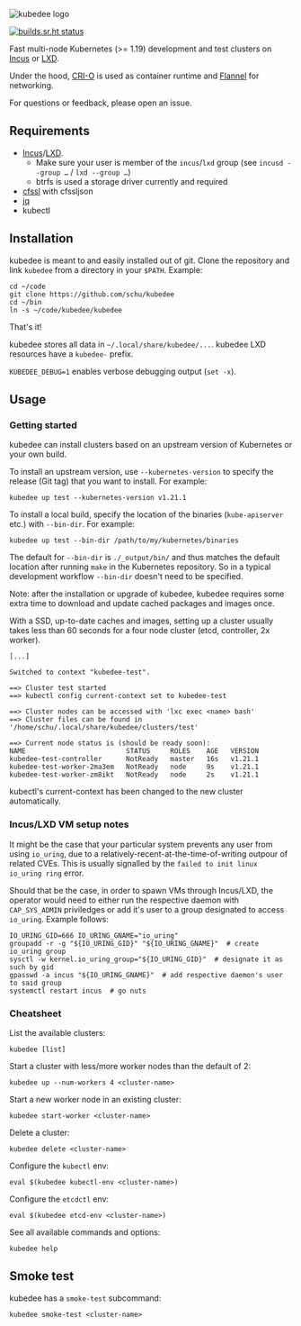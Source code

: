 ![kubedee logo](docs/logo/kubedee.png)

[![builds.sr.ht status](https://builds.sr.ht/~schu/kubedee.svg)](https://builds.sr.ht/~schu/kubedee?)

Fast multi-node Kubernetes (>= 1.19) development and test clusters on [Incus](https://github.com/lxc/incus) or [LXD](https://github.com/canonical/lxd).

Under the hood, [CRI-O](https://github.com/kubernetes-incubator/cri-o) is used
as container runtime and [Flannel](https://github.com/coreos/flannel) for
networking.

For questions or feedback, please open an issue.

## Requirements

* [Incus](https://github.com/lxc/incus)/[LXD](https://github.com/canonical/lxd).
  * Make sure your user is member of the `incus`/`lxd` group (see `incusd --group …` / `lxd --group …`)
  * btrfs is used a storage driver currently and required
* [cfssl](https://github.com/cloudflare/cfssl) with cfssljson
* [jq](https://stedolan.github.io/jq/)
* kubectl

## Installation

kubedee is meant to and easily installed out of git. Clone the repository
and link `kubedee` from a directory in your `$PATH`. Example:

```
cd ~/code
git clone https://github.com/schu/kubedee
cd ~/bin
ln -s ~/code/kubedee/kubedee
```

That's it!

kubedee stores all data in `~/.local/share/kubedee/...`. kubedee LXD resources
have a `kubedee-` prefix.

`KUBEDEE_DEBUG=1` enables verbose debugging output (`set -x`).

## Usage

### Getting started

kubedee can install clusters based on an upstream version of Kubernetes
or your own build.

To install an upstream version, use `--kubernetes-version` to specify
the release (Git tag) that you want to install. For example:

```
kubedee up test --kubernetes-version v1.21.1
```

To install a local build, specify the location of the binaries
(`kube-apiserver` etc.) with `--bin-dir`. For example:

```
kubedee up test --bin-dir /path/to/my/kubernetes/binaries
```

The default for `--bin-dir` is `./_output/bin/` and thus matches the
default location after running `make` in the Kubernetes repository.
So in a typical development workflow `--bin-dir` doesn't need to be
specified.

Note: after the installation or upgrade of kubedee, kubedee requires some
extra time to download and update cached packages and images once.

With a SSD, up-to-date caches and images, setting up a cluster usually takes
less than 60 seconds for a four node cluster (etcd, controller, 2x worker).

```
[...]

Switched to context "kubedee-test".

==> Cluster test started
==> kubectl config current-context set to kubedee-test

==> Cluster nodes can be accessed with 'lxc exec <name> bash'
==> Cluster files can be found in '/home/schu/.local/share/kubedee/clusters/test'

==> Current node status is (should be ready soon):
NAME                         STATUS     ROLES    AGE   VERSION
kubedee-test-controller      NotReady   master   16s   v1.21.1
kubedee-test-worker-2ma3em   NotReady   node     9s    v1.21.1
kubedee-test-worker-zm8ikt   NotReady   node     2s    v1.21.1
```

kubectl's current-context has been changed to the new cluster automatically.

### Incus/LXD VM setup notes

It might be the case that your particular system prevents any user from using
`io_uring`, due to a relatively-recent-at-the-time-of-writing outpour of related
CVEs. This is usually signalled by the `failed to init linux io_uring ring` error.

Should that be the case, in order to spawn VMs through Incus/LXD, the operator
would need to either run the respective daemon with `CAP_SYS_ADMIN` priviledges
or add it's user to a group designated to access `io_uring`. Example follows:

```
IO_URING_GID=666 IO_URING_GNAME="io_uring"
groupadd -r -g "${IO_URING_GID}" "${IO_URING_GNAME}"  # create io_uring group
sysctl -w kernel.io_uring_group="${IO_URING_GID}"  # designate it as such by gid
gpasswd -a incus "${IO_URING_GNAME}"  # add respective daemon's user to said group
systemctl restart incus  # go nuts
```

### Cheatsheet

List the available clusters:

```
kubedee [list]
```

Start a cluster with less/more worker nodes than the default of 2:

```
kubedee up --num-workers 4 <cluster-name>
```

Start a new worker node in an existing cluster:

```
kubedee start-worker <cluster-name>
```

Delete a cluster:

```
kubedee delete <cluster-name>
```

Configure the `kubectl` env:

```
eval $(kubedee kubectl-env <cluster-name>)
```

Configure the `etcdctl` env:

```
eval $(kubedee etcd-env <cluster-name>)
```

See all available commands and options:

```
kubedee help
```

## Smoke test

kubedee has a `smoke-test` subcommand:

```
kubedee smoke-test <cluster-name>
```

[freenode]: https://freenode.net/
